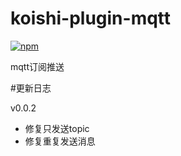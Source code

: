 # koishi-plugin-mqtt

[![npm](https://img.shields.io/npm/v/koishi-plugin-mqtt?style=flat-square)](https://www.npmjs.com/package/koishi-plugin-mqtt)

mqtt订阅推送


#更新日志

v0.0.2
- 修复只发送topic
- 修复重复发送消息
